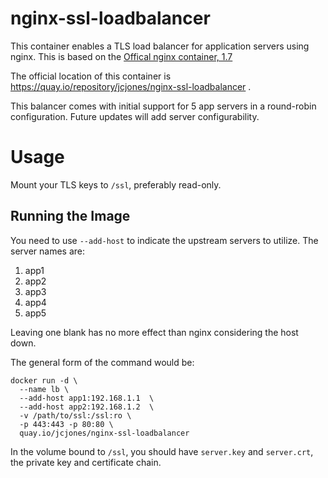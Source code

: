 # nginx-ssl-loadbalancer

This container enables a TLS load balancer for application servers using nginx. This is based on the [Offical nginx container, 1.7](https://registry.hub.docker.com/_/nginx/)

The official location of this container is https://quay.io/repository/jcjones/nginx-ssl-loadbalancer .

This balancer comes with initial support for 5 app servers in a round-robin configuration. Future updates will add server configurability.

# Usage

Mount your TLS keys to `/ssl`, preferably read-only.

## Running the Image

You need to use `--add-host` to indicate the upstream servers to utilize.
The server names are:

1. app1
2. app2
3. app3
4. app4
5. app5

Leaving one blank has no more effect than nginx considering the host down.

The general form of the command would be:

```
docker run -d \
  --name lb \
  --add-host app1:192.168.1.1  \
  --add-host app2:192.168.1.2  \
  -v /path/to/ssl:/ssl:ro \
  -p 443:443 -p 80:80 \
  quay.io/jcjones/nginx-ssl-loadbalancer
```

In the volume bound to `/ssl`, you should have `server.key` and `server.crt`, the private key and certificate chain.